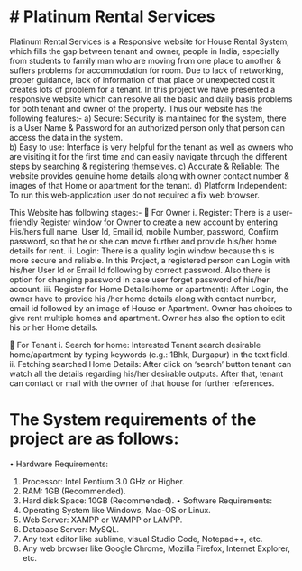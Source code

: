 # #  Platinum Rental Services
Platinum Rental Services is a Responsive website for House Rental System, which fills the gap between tenant and owner, people in India, especially from students to family man who are moving from one place to another & suffers problems for accommodation for room. Due to lack of networking, proper guidance, lack of information of that place or unexpected cost it creates lots of problem for a tenant. In this project we have presented a responsive website which can resolve all the basic and daily basis problems for both tenant and owner of the property. Thus our website has the following features:-
a)	Secure: Security is maintained for the system, there is a User Name & Password for an authorized person only that person can access the data in the system.     
b)	Easy to use: Interface is very helpful for the tenant as well as owners who are visiting it for the first time and can easily navigate through the different steps by searching & registering themselves.
c)	Accurate & Reliable: The website provides genuine home details along with owner contact number & images of that Home or apartment for the tenant.
d)	Platform Independent: To run this web-application user do not required a fix web browser.

This Website has following stages:-
	For Owner
i.	Register: There is a user-friendly Register window for Owner to create a new account by entering His/hers full name, User Id, Email id, mobile Number, password, Confirm password, so that he or she can move further and  provide his/her home details for rent. 
ii.	Login: There is a quality login window because this is more secure and reliable. In this Project, a registered person can Login with his/her User Id or Email Id following by correct password. Also there is option for changing password in case user forget password of his/her account.
iii.	Register for Home Details(home or apartment): After Login, the owner have to provide his /her home details along with contact number, email id followed by an image of House or Apartment.
Owner has choices to give rent multiple homes and apartment. Owner has also the option to edit his or her Home details.

	For Tenant
i.	Search for home:  Interested Tenant search desirable home/apartment by typing keywords (e.g.: 1Bhk, Durgapur) in the text field.
ii.	Fetching searched Home Details: After click on ‘search’ button tenant can watch all the details regarding his/her desirable outputs. After that, tenant can contact or mail with the owner of that house for further references.
# The System requirements of the project are as follows:
•	Hardware Requirements:
1. Processor: Intel Pentium 3.0 GHz or Higher.
2. RAM: 1GB (Recommended).
3. Hard disk Space: 10GB (Recommended).
•	Software Requirements:
1. Operating System like Windows, Mac-OS or Linux.
2. Web Server: XAMPP or WAMPP or LAMPP.
3. Database Server: MySQL.
4. Any text editor like sublime, visual Studio Code, Notepad++, etc.
5. Any web browser like Google Chrome, Mozilla Firefox, Internet Explorer, etc.
